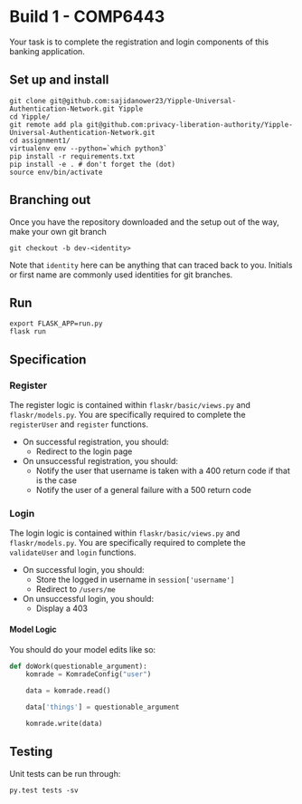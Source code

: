 # Build 1 - COMP6443

Your task is to complete the registration and login components of this banking application.

## Set up and install

```shell
git clone git@github.com:sajidanower23/Yipple-Universal-Authentication-Network.git Yipple
cd Yipple/
git remote add pla git@github.com:privacy-liberation-authority/Yipple-Universal-Authentication-Network.git
cd assignment1/
virtualenv env --python=`which python3`
pip install -r requirements.txt
pip install -e . # don't forget the (dot)
source env/bin/activate
```

## Branching out

Once you have the repository downloaded and the setup out of the way,
make your own git branch

```shell
git checkout -b dev-<identity>
```

Note that `identity` here can be anything that can traced back to you.
Initials or first name are commonly used identities for git branches.

## Run

```shell
export FLASK_APP=run.py
flask run
```

## Specification

### Register

The register logic is contained within `flaskr/basic/views.py` and `flaskr/models.py`. You are specifically required to complete the `registerUser` and `register` functions. 

- On successful registration, you should:
    - Redirect to the login page
- On unsuccessful registration, you should:
    - Notify the user that username is taken with a 400 return code if that is the case
    - Notify the user of a general failure with a 500 return code

### Login

The login logic is contained within `flaskr/basic/views.py` and `flaskr/models.py`. You are specifically required to complete the `validateUser` and `login` functions. 

- On successful login, you should:
    - Store the logged in username in `session['username']`
    - Redirect to `/users/me`
- On unsuccessful login, you should:
    - Display a 403

#### Model Logic

You should do your model edits like so:

```python
def doWork(questionable_argument):
    komrade = KomradeConfig("user")

    data = komrade.read()

    data['things'] = questionable_argument

    komrade.write(data)
```

## Testing

Unit tests can be run through:

```shell
py.test tests -sv
```
